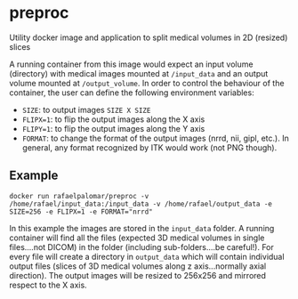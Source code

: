 # preproc
Utility docker image and application to split medical volumes in 2D (resized) slices

A running container from this image would expect an input volume (directory) with medical images mounted at `/input_data` and an output volume mounted at `/output_volume`. In order to control the behaviour of the container, the user can define the following environment variables:

* `SIZE`: to output images `SIZE X SIZE`
* `FLIPX=1`: to flip the output images along the X axis
* `FLIPY=1`: to flip the output images along the Y axis
* `FORMAT`: to change the format of the output images (nrrd, nii, gipl, etc.). In general, any format recognized by ITK would work (not PNG though).

## Example
```
docker run rafaelpalomar/preproc -v /home/rafael/input_data:/input_data -v /home/rafael/output_data -e SIZE=256 -e FLIPX=1 -e FORMAT="nrrd"
```

In this example the images are stored in the `input_data` folder. A running container will find all the files (expected 3D medical volumes in single files....not DICOM) in the folder (including sub-folders....be careful!). For every file will create a directory in `output_data` which will contain individual output files (slices of 3D medical volumes along z axis...normally axial direction). The output images will be resized to 256x256 and mirrored respect to the X axis.
